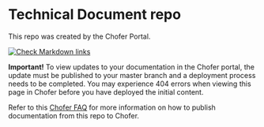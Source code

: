 # Technical Document repo
This repo was created by the Chofer Portal.  

[![Check Markdown links](https://github.com/jobinsraj-poc/issue-repo/actions/workflows/action.yml/badge.svg)](https://github.com/jobinsraj-poc/issue-repo/actions/workflows/action.yml)

**Important!**  To view updates to your documentation in the Chofer portal, the update must be published to your master branch and a deployment process needs to be completed.  You may experience 404 errors when viewing this page in Chofer before you have deployed the initial content.

Refer to this [Chofer FAQ](https://example.co) for more information on how to publish documentation from this repo to Chofer.
